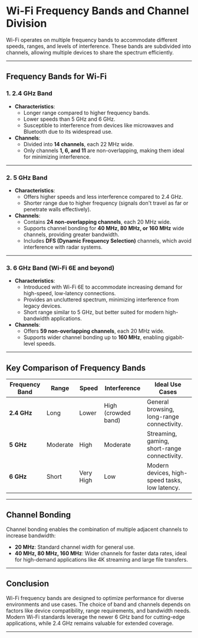 # Wi-Fi Frequency Bands and Channel Division

Wi-Fi operates on multiple frequency bands to accommodate different speeds, ranges, and levels of interference. These bands are subdivided into channels, allowing multiple devices to share the spectrum efficiently.

---

## **Frequency Bands for Wi-Fi**

### **1. 2.4 GHz Band**
- **Characteristics**:
  - Longer range compared to higher frequency bands.
  - Lower speeds than 5 GHz and 6 GHz.
  - Susceptible to interference from devices like microwaves and Bluetooth due to its widespread use.
- **Channels**:
  - Divided into **14 channels**, each 22 MHz wide.
  - Only channels **1, 6, and 11** are non-overlapping, making them ideal for minimizing interference.

---

### **2. 5 GHz Band**
- **Characteristics**:
  - Offers higher speeds and less interference compared to 2.4 GHz.
  - Shorter range due to higher frequency (signals don't travel as far or penetrate walls effectively).
- **Channels**:
  - Contains **24 non-overlapping channels**, each 20 MHz wide.
  - Supports channel bonding for **40 MHz, 80 MHz, or 160 MHz** wide channels, providing greater bandwidth.
  - Includes **DFS (Dynamic Frequency Selection)** channels, which avoid interference with radar systems.

---

### **3. 6 GHz Band** (Wi-Fi 6E and beyond)
- **Characteristics**:
  - Introduced with Wi-Fi 6E to accommodate increasing demand for high-speed, low-latency connections.
  - Provides an uncluttered spectrum, minimizing interference from legacy devices.
  - Short range similar to 5 GHz, but better suited for modern high-bandwidth applications.
- **Channels**:
  - Offers **59 non-overlapping channels**, each 20 MHz wide.
  - Supports wider channel bonding up to **160 MHz**, enabling gigabit-level speeds.

---

## **Key Comparison of Frequency Bands**

| **Frequency Band** | **Range**  | **Speed**  | **Interference**    | **Ideal Use Cases**              |
|---------------------|------------|------------|---------------------|----------------------------------|
| **2.4 GHz**         | Long       | Lower      | High (crowded band) | General browsing, long-range connectivity. |
| **5 GHz**           | Moderate   | High       | Moderate            | Streaming, gaming, short-range connectivity. |
| **6 GHz**           | Short      | Very High  | Low                 | Modern devices, high-speed tasks, low latency. |

---

## **Channel Bonding**

Channel bonding enables the combination of multiple adjacent channels to increase bandwidth:
- **20 MHz**: Standard channel width for general use.
- **40 MHz, 80 MHz, 160 MHz**: Wider channels for faster data rates, ideal for high-demand applications like 4K streaming and large file transfers.

---

## **Conclusion**

Wi-Fi frequency bands are designed to optimize performance for diverse environments and use cases. The choice of band and channels depends on factors like device compatibility, range requirements, and bandwidth needs. Modern Wi-Fi standards leverage the newer 6 GHz band for cutting-edge applications, while 2.4 GHz remains valuable for extended coverage.

---

